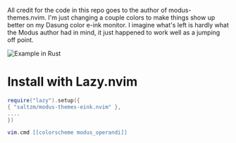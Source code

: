 All credit for the code in this repo goes to the author of modus-themes.nvim. I'm just changing a couple colors to make things show up better on my Dasung color e-ink monitor. I imagine what's left is hardly what the Modus author had in mind, it just happened to work well as a jumping off point.

![Example in Rust](./assets/eink_colorscheme.png)

# Install with Lazy.nvim

```lua
require("lazy").setup({
{ "saltzm/modus-themes-eink.nvim" },
....
})

vim.cmd [[colorscheme modus_operandi]]
```

